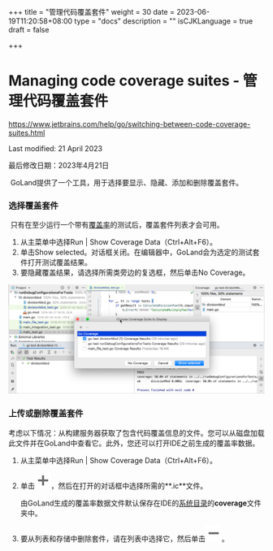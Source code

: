+++
title = "管理代码覆盖套件"
weight = 30
date = 2023-06-19T11:20:58+08:00
type = "docs"
description = ""
isCJKLanguage = true
draft = false

+++
# Managing code coverage suites - 管理代码覆盖套件﻿

https://www.jetbrains.com/help/go/switching-between-code-coverage-suites.html

Last modified: 21 April 2023

最后修改日期：2023年4月21日

​	GoLand提供了一个工具，用于选择要显示、隐藏、添加和删除覆盖套件。

### 选择覆盖套件﻿

​	只有在至少运行一个带有[覆盖率](https://www.jetbrains.com/help/go/running-test-with-coverage.html)的测试后，覆盖套件列表才会可用。 

1. 从主菜单中选择Run | Show Coverage Data（Ctrl+Alt+F6）。
3. 单击Show selected。对话框关闭。在编辑器中，GoLand会为选定的测试套件打开测试覆盖结果。
5. 要隐藏覆盖结果，请选择所需类旁边的复选框，然后单击No Coverage。

![View code coverage results](ManagingCodeCoverageSuites_img/go_view_coverage_results.png)

### 上传或删除覆盖套件

​	考虑以下情况：从构建服务器获取了包含代码覆盖信息的文件。您可以从磁盘加载此文件并在GoLand中查看它。此外，您还可以打开IDE之前生成的覆盖率数据。

1. 从主菜单中选择Run | Show Coverage Data（Ctrl+Alt+F6）。

3. 单击![the Add button](ManagingCodeCoverageSuites_img/app.general.add.svg)，然后在打开的对话框中选择所需的**.ic**文件。

   由GoLand生成的覆盖率数据文件默认保存在IDE的[系统目录](https://www.jetbrains.com/help/go/directories-used-by-the-ide-to-store-settings-caches-plugins-and-logs.html#system-directory)的**coverage**文件夹中。

4. 要从列表和存储中删除套件，请在列表中选择它，然后单击![the Delete button](ManagingCodeCoverageSuites_img/app.general.remove.svg)。